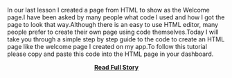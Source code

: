 <p>In our last lesson I created a page from HTML to show as the Welcome page.I have been asked by many people what code I used and how I got the page to look that way.Although there is an easy to use HTML editor, many people prefer to create their own page using code themselves.Today I will take you through a simple step by step guide to the code to create an HTML page like the welcome page I created on my app.To follow this tutorial please copy and paste this code into the HTML page in your dashboard.</p>
<center><p><a href="http://www.appsgeyser.com/blog/2013/02/18/creating-an-android-app-from-scratch-simple-html-code/" style='padding:25px; font-sze:18px; font-weight: bold;'>Read Full Story</a></p></center>
